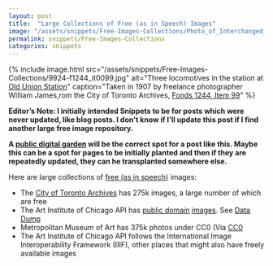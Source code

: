 ```yaml
---
layout: post
title:  "Large Collections of Free (as in Speech) Images"
image: "/assets/snippets/Free-Images-Collections/Photo_of_Interchanged_by_Willem_de_Kooning.jpg"
permalink: snippets/Free-Images-Collections
categories: snippets
---
```


{% include image.html 
   src="/assets/snippets/Free-Images-Collections/9924-f1244_it0099.jpg" 
   alt="Three locomotives in the station at [Old Union Station](https://en.wikipedia.org/wiki/Toronto_Union_Station_(1873))"
   caption="Taken in 1907 by freelance photographer William James,rom the City of Toronto Archives, [Fonds 1244, Item 99](https://gencat.eloquent-systems.com/city-of-toronto-archives-m-permalink.html?key=48963)" 
%}

**Editor’s Note: I initially intended Snippets to be for posts which were never updated, like blog posts. I don't know if I'll update this post if I find another large free image repository.** 

**A [public digital garden](https://github.com/RamVasuthevan/Personal-Website/pull/307) will be the correct spot for a post like this. Maybe this can be a spot for pages to be initially planted and then if they are repeatedly updated, they can he transplanted somewhere else.**

Here are large collections of [free (as in speech)](https://en.wikipedia.org/wiki/Gratis_versus_libre) images:
- The [City of Toronto Archives](https://gencat4.eloquent-systems.com/webcat/request/Action?ClientSession=-35160611:18e551780cd:-7b83&TemplateProcessID=6000_3355&CMD_(SearchRequest)[12]=&PromptID=&ParamID=&RequesterType=SearchTemplate&browseData=1&bCachable=1&Keyword=0&POI30_51522=119) has 275k images, a large number of which are free
- The Art Institute of Chicago API has [public domain](https://www.artic.edu/terms#:~:text=certain%20images%20of%20works%20in%20the%20collection%20believed%20to%20be%20in%20the%20public%20domain%20or%20to%20which%20the%20museum%20otherwise%20waives%20any%20copyright%20it%20might%20have%20been%20made%20available%20by%20aic%20under%20the%20creative%20commons%20zero%20(cc0)%20license.) [images](https://api.artic.edu/docs/#images). See [Data Dump](https://api.artic.edu/docs/#data-dumps)
- Metropolitan Museum of Art has 375k photos under CC0 (Via [CC0](https://creativecommons.org/public-domain/cc0/#:~:text=Metropolitan%20Museum%20of,greater%20collaboration%20possible.)
- The Art Institute of Chicago API follows the International Image Interoperability Framework (IIIF), other places that might also have freely available images 
